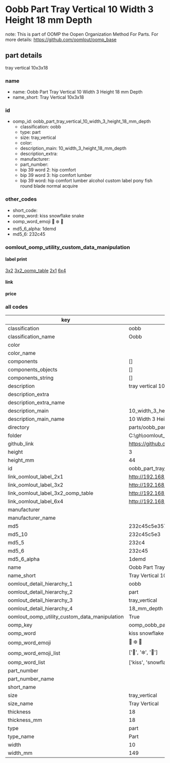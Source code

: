 # Oobb Part Tray Vertical 10 Width 3 Height 18 mm Depth  

note: This is part of OOMP the Oopen Organization Method For Parts. For more details: https://github.com/oomlout/oomp_base

##  part details
  



tray vertical 10x3x18



### name
* name: Oobb Part Tray Vertical 10 Width 3 Height 18 mm Depth
* name_short: Tray Vertical 10x3x18 
### id
* oomp_id: oobb_part_tray_vertical_10_width_3_height_18_mm_depth
  * classification: oobb
  * type: part
  * size: tray_vertical
  * color: 
  * description_main: 10_width_3_height_18_mm_depth
  * description_extra: 
  * manufacturer: 
  * part_number: 
  * bip 39 word 2: hip comfort
  * bip 39 word 3: hip comfort lumber
  * bip 39 word: hip comfort lumber alcohol custom label pony fish round blade normal acquire

### other_codes
* short_code: 
* oomp_word: kiss snowflake snake
* oomp_word_emoji :kiss: :snowflake: :snake:
* md5_6_alpha: 1demd
* md5_6: 232c45






### oomlout_oomp_utility_custom_data_manipulation
#### label print
[3x2](http://192.168.1.245:1112/?label=oomp%201demd)
[3x2_oomp_table](http://192.168.1.108:1112/?label=oomp%201demd)
[2x1](http://192.168.1.242:1112/?label=oomp%201demd)
[6x4](http://192.168.1.55:1112/?label=oomp%201demd)    

#### link

                              

#### price







### all codes 
| key | value |  
| --- | --- |  
| classification | oobb |  
| classification_name | Oobb |  
| color |  |  
| color_name |  |  
| components | [] |  
| components_objects | [] |  
| components_string | [] |  
| description | tray vertical 10x3x18 |  
| description_extra |  |  
| description_extra_name |  |  
| description_main | 10_width_3_height_18_mm_depth |  
| description_main_name | 10 Width 3 Height 18 mm Depth |  
| directory | parts/oobb_part_tray_vertical_10_width_3_height_18_mm_depth |  
| folder | C:\gh\oomlout_oobb_version_4_generated_parts\parts\oobb_part_tray_vertical_10_width_3_height_18_mm_depth |  
| github_link | https://github.com/oomlout/oomlout_oomp_part_src/tree/main/parts/oobb_part_tray_vertical_10_width_3_height_18_mm_depth |  
| height | 3 |  
| height_mm | 44 |  
| id | oobb_part_tray_vertical_10_width_3_height_18_mm_depth |  
| link_oomlout_label_2x1 | http://192.168.1.242:1112/?label=oomp%201demd |  
| link_oomlout_label_3x2 | http://192.168.1.245:1112/?label=oomp%201demd |  
| link_oomlout_label_3x2_oomp_table | http://192.168.1.108:1112/?label=oomp%201demd |  
| link_oomlout_label_6x4 | http://192.168.1.55:1112/?label=oomp%201demd |  
| manufacturer |  |  
| manufacturer_name |  |  
| md5 | 232c45c5e357b4fdf09b406109cb8b5f |  
| md5_10 | 232c45c5e3 |  
| md5_5 | 232c4 |  
| md5_6 | 232c45 |  
| md5_6_alpha | 1demd |  
| name | Oobb Part Tray Vertical 10 Width 3 Height 18 mm Depth |  
| name_short | Tray Vertical 10x3x18  |  
| oomlout_detail_hierarchy_1 | oobb |  
| oomlout_detail_hierarchy_2 | part |  
| oomlout_detail_hierarchy_3 | tray_vertical |  
| oomlout_detail_hierarchy_4 | 18_mm_depth |  
| oomlout_oomp_utility_custom_data_manipulation | True |  
| oomp_key | oomp_oobb_part_tray_vertical_10_width_3_height_18_mm_depth |  
| oomp_word | kiss snowflake snake |  
| oomp_word_emoji | :kiss: :snowflake: :snake: |  
| oomp_word_emoji_list | [':kiss:', ':snowflake:', ':snake:'] |  
| oomp_word_list | ['kiss', 'snowflake', 'snake'] |  
| part_number |  |  
| part_number_name |  |  
| short_name |  |  
| size | tray_vertical |  
| size_name | Tray Vertical |  
| thickness | 18 |  
| thickness_mm | 18 |  
| type | part |  
| type_name | Part |  
| width | 10 |  
| width_mm | 149 |  
